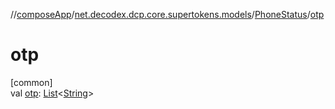 //[composeApp](../../../index.md)/[net.decodex.dcp.core.supertokens.models](../index.md)/[PhoneStatus](index.md)/[otp](otp.md)

# otp

[common]\
val [otp](otp.md): [List](https://kotlinlang.org/api/latest/jvm/stdlib/kotlin.collections/-list/index.html)&lt;[String](https://kotlinlang.org/api/latest/jvm/stdlib/kotlin/-string/index.html)&gt;
